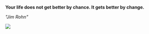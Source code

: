 **Your life does not get better by chance. It gets better by change.**

*"Jim Rohn"*

![](https://api.nosense.lol/ghvc/?username=cdfrm)